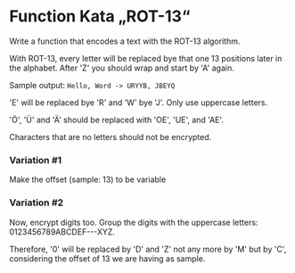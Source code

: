 # Function Kata „ROT-13“

Write a function that encodes a text with the ROT-13 algorithm.

With ROT-13, every letter will be replaced bye that one 13 positions later in the alphabet.
After 'Z' you should wrap and start by 'A' again.

Sample output:
```Hello, Word -> URYYB, JBEYQ```

'E' will be replaced bye 'R' and 'W' bye 'J'. Only use uppercase letters.

'Ö', 'Ü' and 'Ä' should be replaced with 'OE', 'UE', and 'AE'.

Characters that are no letters should not be encrypted.

### Variation #1

Make the offset (sample: 13) to be variable

###     Variation #2

Now, encrypt digits too. Group the digits with the uppercase letters: 0123456789ABCDEF---XYZ.

Therefore, '0' will be replaced by 'D' and 'Z' not any more by 'M' but by 'C',
 considering the offset of 13 we are having as sample.
